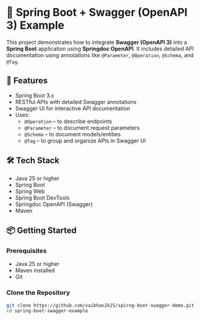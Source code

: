# 🧪 Spring Boot + Swagger (OpenAPI 3) Example

This project demonstrates how to integrate **Swagger (OpenAPI 3)** into a **Spring Boot** application using **Springdoc OpenAPI**. It includes detailed API documentation using annotations like `@Parameter`, `@Operation`, `@Schema`, and `@Tag`.

## 🚀 Features

- Spring Boot 3.x
- RESTful APIs with detailed Swagger annotations
- Swagger UI for interactive API documentation
- Uses:
    - `@Operation` – to describe endpoints
    - `@Parameter` – to document request parameters
    - `@Schema` – to document models/entities
    - `@Tag` – to group and organize APIs in Swagger UI

## 🛠️ Tech Stack

- Java 25 or higher
- Spring Boot
- Spring Web
- Spring Boot DevTools
- Springdoc OpenAPI (Swagger)
- Maven

## 📦 Getting Started

### Prerequisites

- Java 25 or higher
- Maven installed
- Git

### Clone the Repository

```bash
git clone https://github.com/vaibhav2k25/spirng-boot-swagger-demo.git
cd spring-boot-swagger-example
